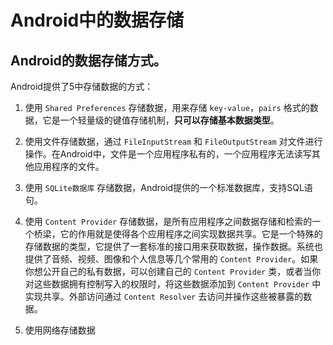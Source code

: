 # Android中的数据存储

## Android的数据存储方式。

Android提供了5中存储数据的方式：

1. 使用 `Shared Preferences` 存储数据，用来存储 `key-value`，`pairs` 格式的数据，它是一个轻量级的键值存储机制，**只可以存储基本数据类型**。

2. 使用文件存储数据，通过 `FileInputStream` 和 `FileOutputStream` 对文件进行操作。在Android中，文件是一个应用程序私有的，一个应用程序无法读写其他应用程序的文件。

3. 使用 `SQLite数据库` 存储数据，Android提供的一个标准数据库，支持SQL语句。

4. 使用 `Content Provider` 存储数据，是所有应用程序之间数据存储和检索的一个桥梁，它的作用就是使得各个应用程序之间实现数据共享。它是一个特殊的存储数据的类型，它提供了一套标准的接口用来获取数据，操作数据。系统也提供了音频、视频、图像和个人信息等几个常用的 `Content Provider`。如果你想公开自己的私有数据，可以创建自己的 `Content Provider` 类，或者当你对这些数据拥有控制写入的权限时，将这些数据添加到 `Content Provider` 中实现共享。外部访问通过 `Content Resolver` 去访问并操作这些被暴露的数据。

5. 使用网络存储数据